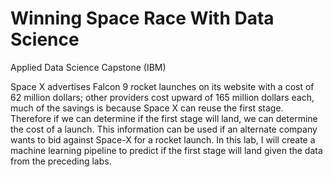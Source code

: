 # Winning Space Race With Data Science
Applied Data Science Capstone (IBM)

Space X advertises Falcon 9 rocket launches on its website with a cost of 62 million dollars; other providers cost upward of 165 million dollars each, much of the savings is because Space X can reuse the first stage.
Therefore if we can determine if the first stage will land, we can determine the cost of a launch.
This information can be used if an alternate company wants to bid against Space-X for a rocket launch.
In this lab, I will create a machine learning pipeline to predict if the first stage will land given the data from the preceding labs.
